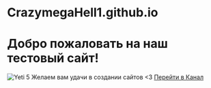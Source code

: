 # CrazymegaHell1.github.io
# Добро пожаловать на наш тестовый сайт!
![Yeti 5](https://user-images.githubusercontent.com/101564992/158374330-f3c77512-a1c8-4517-8c02-93e5c6c24d35.png)
Желаем вам удачи в создании сайтов <3
<a href="https://t.me/ege_slivy_kursov">Перейти в Канал</a>
